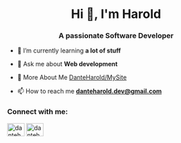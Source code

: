 <h1 align="center">Hi 👋, I'm Harold</h1>

<h3 align="center">A passionate Software Developer</h3>

- 🌱 I’m currently learning **a lot of stuff**

- 💬 Ask me about **Web development**

- 📝 More About Me [DanteHarold/MySite](https://danteharold.github.io/portfolio/)

- 📫 How to reach me **danteharold.dev@gmail.com**

<h3 align="left">Connect with me:</h3>
<p align="left">
<a href="https://www.linkedin.com/in/harold-huillca-quiroz-/" target="_blank"><img align="center" src="https://raw.githubusercontent.com/rahuldkjain/github-profile-readme-generator/master/src/images/icons/Social/linked-in-alt.svg" alt="danteharold" height="30" width="40" /></a>
<a href="https://www.youtube.com/channel/UCUM3XySyY3wVaiqffXNMYYQ" target="_blank"><img align="center" src="https://raw.githubusercontent.com/rahuldkjain/github-profile-readme-generator/master/src/images/icons/Social/youtube.svg" alt="danteharold" height="30" width="40" /></a>
